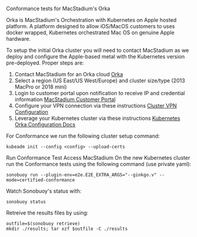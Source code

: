 Conformance tests for MacStadium's Orka

Orka is MacStadium's Orchestration with Kubernetes on Apple hosted platform. A platform designed to allow iOS/MacOS customers to uses docker wrapped, Kubernetes orchestrated Mac OS on genuine Apple hardware.

To setup the initial Orka cluster you will need to contact MacStadium as we deploy and configure the Apple-based metal with the Kubernetes version pre-deployed. Proper steps are:

1.  Contact MacStadium for an Orka cloud [Orka](http://www.macstadium.com/orka)
2.  Select a region (US East/US West/Europe) and cluster size/type (2013 MacPro or 2018 mini)
3.  Login to customer portal upon notification to receive IP and credential information [MacStadium Customer Portal](https://portal.macstadium.com/login)
4.  Configure your VPN connection via these instructions [Cluster VPN Configuration](https://orkadocs.macstadium.com/docs/vpn-connect)
5.  Leverage your Kubernetes cluster via these instructions [Kubernetes Orka Configuration Docs](https://orkadocs.macstadium.com/docs/tapping-into-kubernetes)

For Conformance we run the following cluster setup command:

```
kubeadm init --config <config> --upload-certs
```

Run Conformance Test
Access MacStadium
On the new Kubernetes cluster run the Conformance tests using the following command (use private yaml):

```
sonobuoy run --plugin-env=e2e.E2E_EXTRA_ARGS="--ginkgo.v" --mode=certified-conformance
```

Watch Sonobuoy's status with:

```
sonobuoy status
```

Retreive the results files by using:

```
outfile=$(sonobuoy retrieve)
mkdir ./results; tar xzf $outfile -C ./results
```
